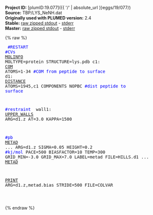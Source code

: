 **Project ID:** [plumID:19.077]({{ '/' | absolute_url }}eggs/19/077/)  
**Source:** TBP/LYS_NeNH.dat  
**Originally used with PLUMED version:** 2.4  
**Stable:** [raw zipped stdout](LYS_NeNH.dat.plumed.stdout.txt.zip) - [stderr](LYS_NeNH.dat.plumed.stderr)  
**Master:** [raw zipped stdout](LYS_NeNH.dat.plumed_master.stdout.txt.zip) - [stderr](LYS_NeNH.dat.plumed_master.stderr)  

{% raw %}<pre>
<span style="color:blue">#RESTART</span>
<span style="color:blue">#CVs </span>
<a href="https://plumed.github.io/doc-master/user-doc/html/_m_o_l_i_n_f_o.html">MOLINFO</a> MOLTYPE=protein STRUCTURE=lys.pdb
c1: <a href="https://plumed.github.io/doc-master/user-doc/html/_c_o_m.html">COM</a> ATOMS=1-34 <span style="color:blue">#COM from peptide to surface </span>
d1: <a href="https://plumed.github.io/doc-master/user-doc/html/_d_i_s_t_a_n_c_e.html">DISTANCE</a> ATOMS=1945,c1 COMPONENTS NOPBC <span style="color:blue">#dist peptide to surface</span>

<span style="color:blue">#restraint </span>
wall1: <a href="https://plumed.github.io/doc-master/user-doc/html/_u_p_p_e_r__w_a_l_l_s.html">UPPER_WALLS</a> ARG=d1.z AT=3.0 KAPPA=1500

<span style="color:blue">#pb</span>
<a href="https://plumed.github.io/doc-master/user-doc/html/_m_e_t_a_d.html">METAD</a> ...
ARG=d1.z
SIGMA=0.05
HEIGHT=0.2 <span style="color:blue">#kj/mol</span>
PACE=500 
BIASFACTOR=10
TEMP=300
GRID_MIN=-3.0
GRID_MAX=7.0
LABEL=metad
FILE=HILLS.d1
... <a href="https://plumed.github.io/doc-master/user-doc/html/_m_e_t_a_d.html">METAD</a>


<a href="https://plumed.github.io/doc-master/user-doc/html/_p_r_i_n_t.html">PRINT</a> ARG=d1.z,metad.bias STRIDE=500 FILE=COLVAR

</pre>{% endraw %}
